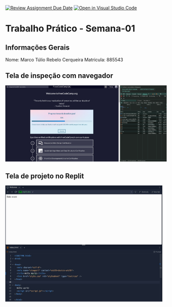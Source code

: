 [![Review Assignment Due Date](https://classroom.github.com/assets/deadline-readme-button-22041afd0340ce965d47ae6ef1cefeee28c7c493a6346c4f15d667ab976d596c.svg)](https://classroom.github.com/a/Ue6hVgM5)
[![Open in Visual Studio Code](https://classroom.github.com/assets/open-in-vscode-2e0aaae1b6195c2367325f4f02e2d04e9abb55f0b24a779b69b11b9e10269abc.svg)](https://classroom.github.com/online_ide?assignment_repo_id=18276736&assignment_repo_type=AssignmentRepo)
# Trabalho Prático - Semana-01

## Informações Gerais
Nome: Marco Túlio Rebelo Cerqueira
Matricula: 885543

## Tela de inspeção com navegador
<img src="Tarefa 1.jpg">

## Tela de projeto no Replit
<img src="Tarefa 2.jpg">
